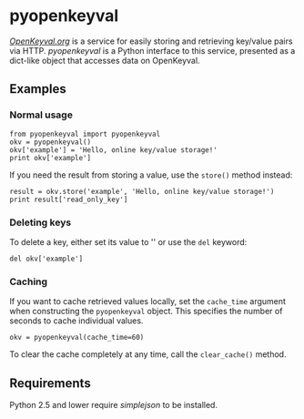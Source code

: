 # pyopenkeyval

*[OpenKeyval.org](http://openkeyval.org/)* is a service for easily storing and
retrieving key/value pairs via HTTP. *pyopenkeyval* is a Python interface to
this service, presented as a dict-like object that accesses data on OpenKeyval.

## Examples

### Normal usage

    from pyopenkeyval import pyopenkeyval
    okv = pyopenkeyval()
    okv['example'] = 'Hello, online key/value storage!'
    print okv['example']

If you need the result from storing a value, use the `store()` method instead:

    result = okv.store('example', 'Hello, online key/value storage!')
    print result['read_only_key']

### Deleting keys
To delete a key, either set its value to '' or use the `del` keyword:

    del okv['example']

### Caching

If you want to cache retrieved values locally, set the `cache_time` argument
when constructing the `pyopenkeyval` object. This specifies the number of
seconds to cache individual values.

    okv = pyopenkeyval(cache_time=60)

To clear the cache completely at any time, call the `clear_cache()` method.

## Requirements

Python 2.5 and lower require *simplejson* to be installed.

